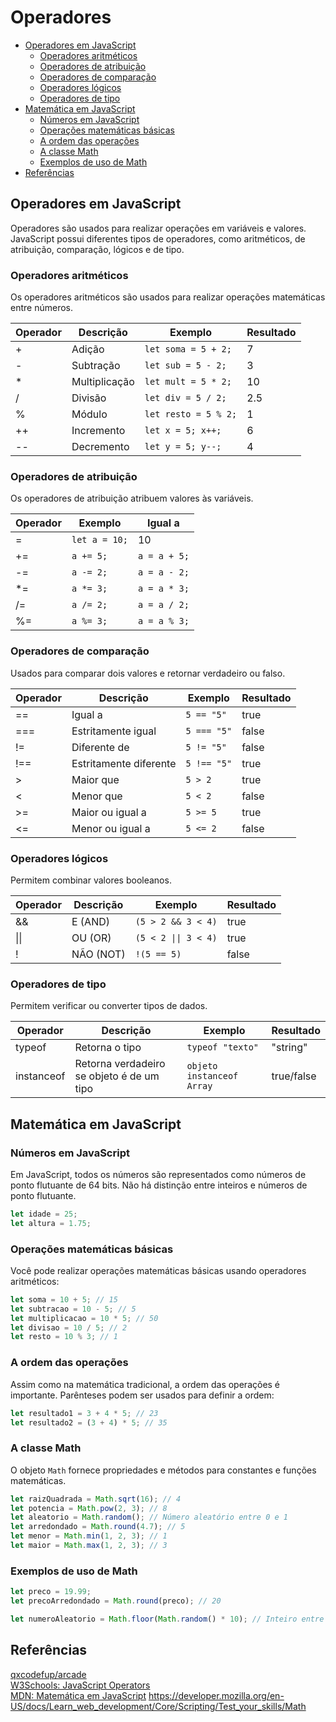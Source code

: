 # Operadores

<!-- toc -->

-   [Operadores em JavaScript](#operadores-em-javascript)
    -   [Operadores aritméticos](#operadores-aritméticos)
    -   [Operadores de atribuição](#operadores-de-atribuição)
    -   [Operadores de comparação](#operadores-de-comparação)
    -   [Operadores lógicos](#operadores-lógicos)
    -   [Operadores de tipo](#operadores-de-tipo)
-   [Matemática em JavaScript](#matemática-em-javascript)
    -   [Números em JavaScript](#números-em-javascript)
    -   [Operações matemáticas básicas](#operações-matemáticas-básicas)
    -   [A ordem das operações](#a-ordem-das-operações)
    -   [A classe Math](#a-classe-math)
    -   [Exemplos de uso de Math](#exemplos-de-uso-de-math)
-   [Referências](#referências)

<!-- toc -->

## Operadores em JavaScript

Operadores são usados para realizar operações em variáveis e valores. JavaScript possui diferentes tipos de operadores, como aritméticos, de atribuição, comparação, lógicos e de tipo.

### Operadores aritméticos

Os operadores aritméticos são usados para realizar operações matemáticas entre números.

| Operador | Descrição     | Exemplo              | Resultado |
| -------- | ------------- | -------------------- | --------- |
| +        | Adição        | `let soma = 5 + 2;`  | 7         |
| -        | Subtração     | `let sub = 5 - 2;`   | 3         |
| \*       | Multiplicação | `let mult = 5 * 2;`  | 10        |
| /        | Divisão       | `let div = 5 / 2;`   | 2.5       |
| %        | Módulo        | `let resto = 5 % 2;` | 1         |
| ++       | Incremento    | `let x = 5; x++;`    | 6         |
| --       | Decremento    | `let y = 5; y--;`    | 4         |

### Operadores de atribuição

Os operadores de atribuição atribuem valores às variáveis.

| Operador | Exemplo       | Igual a      |
| -------- | ------------- | ------------ |
| =        | `let a = 10;` | 10           |
| +=       | `a += 5;`     | `a = a + 5;` |
| -=       | `a -= 2;`     | `a = a - 2;` |
| \*=      | `a *= 3;`     | `a = a * 3;` |
| /=       | `a /= 2;`     | `a = a / 2;` |
| %=       | `a %= 3;`     | `a = a % 3;` |

### Operadores de comparação

Usados para comparar dois valores e retornar verdadeiro ou falso.

| Operador | Descrição              | Exemplo     | Resultado |
| -------- | ---------------------- | ----------- | --------- |
| ==       | Igual a                | `5 == "5"`  | true      |
| ===      | Estritamente igual     | `5 === "5"` | false     |
| !=       | Diferente de           | `5 != "5"`  | false     |
| !==      | Estritamente diferente | `5 !== "5"` | true      |
| >        | Maior que              | `5 > 2`     | true      |
| <        | Menor que              | `5 < 2`     | false     |
| >=       | Maior ou igual a       | `5 >= 5`    | true      |
| <=       | Menor ou igual a       | `5 <= 2`    | false     |

### Operadores lógicos

Permitem combinar valores booleanos.

| Operador | Descrição | Exemplo              | Resultado |
| -------- | --------- | -------------------- | --------- |
| &&       | E (AND)   | `(5 > 2 && 3 < 4)`   | true      |
| \|\|     | OU (OR)   | `(5 < 2 \|\| 3 < 4)` | true      |
| !        | NÃO (NOT) | `!(5 == 5)`          | false     |

### Operadores de tipo

Permitem verificar ou converter tipos de dados.

| Operador   | Descrição                                 | Exemplo                   | Resultado  |
| ---------- | ----------------------------------------- | ------------------------- | ---------- |
| typeof     | Retorna o tipo                            | `typeof "texto"`          | "string"   |
| instanceof | Retorna verdadeiro se objeto é de um tipo | `objeto instanceof Array` | true/false |

## Matemática em JavaScript

### Números em JavaScript

Em JavaScript, todos os números são representados como números de ponto flutuante de 64 bits. Não há distinção entre inteiros e números de ponto flutuante.

```js
let idade = 25;
let altura = 1.75;
```

### Operações matemáticas básicas

Você pode realizar operações matemáticas básicas usando operadores aritméticos:

```js
let soma = 10 + 5; // 15
let subtracao = 10 - 5; // 5
let multiplicacao = 10 * 5; // 50
let divisao = 10 / 5; // 2
let resto = 10 % 3; // 1
```

### A ordem das operações

Assim como na matemática tradicional, a ordem das operações é importante. Parênteses podem ser usados para definir a ordem:

```js
let resultado1 = 3 + 4 * 5; // 23
let resultado2 = (3 + 4) * 5; // 35
```

### A classe Math

O objeto `Math` fornece propriedades e métodos para constantes e funções matemáticas.

```js
let raizQuadrada = Math.sqrt(16); // 4
let potencia = Math.pow(2, 3); // 8
let aleatorio = Math.random(); // Número aleatório entre 0 e 1
let arredondado = Math.round(4.7); // 5
let menor = Math.min(1, 2, 3); // 1
let maior = Math.max(1, 2, 3); // 3
```

### Exemplos de uso de Math

```js
let preco = 19.99;
let precoArredondado = Math.round(preco); // 20

let numeroAleatorio = Math.floor(Math.random() * 10); // Inteiro entre 0 e 9
```

## Referências

[qxcodefup/arcade](https://github.com/qxcodefup/arcade)  
[W3Schools: JavaScript Operators](https://www.w3schools.com/js/js_operators.asp)  
[MDN: Matemática em JavaScript](https://developer.mozilla.org/pt-BR/docs/Learn_web_development/Core/Scripting/Math)
https://developer.mozilla.org/en-US/docs/Learn_web_development/Core/Scripting/Test_your_skills/Math
